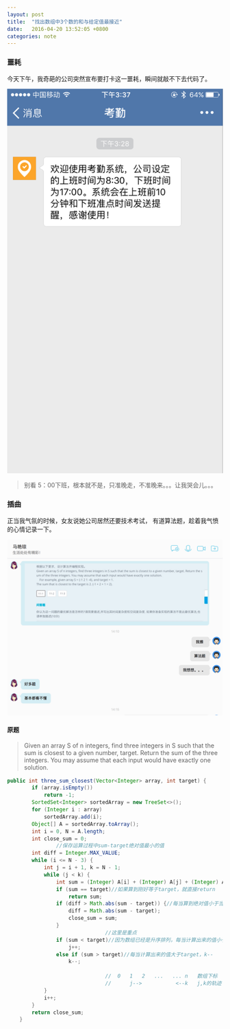 ```yaml
---
layout: post
title:  "找出数组中3个数的和与给定值最接近"
date:   2016-04-20 13:52:05 +0800
categories: note
---
```

### 噩耗

今天下午，我奇葩的公司突然宣布要打卡这一噩耗，瞬间就敲不下去代码了。

![Image](/image/img20160420002.png)

> 别看 5：00下班，根本就不是，只准晚走，不准晚来。。。让我哭会儿。。。

### 插曲

正当我气氛的时候，女友说她公司居然还要技术考试，
有道算法题，趁着我气愤的心情记录一下。

![Image](/image/img20160420001.png)

#### 原题

> Given an array S of n integers, find three integers in S such that the sum is closest to a given number, target. Return the sum of the three integers. You may assume that each input would have exactly one solution.

```java
public int three_sum_closest(Vector<Integer> array, int target) {
		if (array.isEmpty())
			return -1;
		SortedSet<Integer> sortedArray = new TreeSet<>();
		for (Integer i : array)
			sortedArray.add(i);
		Object[] A = sortedArray.toArray();
		int i = 0, N = A.length;
		int close_sum = 0;
                //保存运算过程中sum-target绝对值最小的值
		int diff = Integer.MAX_VALUE;
		while (i <= N - 3) {
			int j = i + 1, k = N - 1;
			while (j < k) {
				int sum = (Integer) A[i] + (Integer) A[j] + (Integer) A[k];
				if (sum == target)//如果算到刚好等于target，就直接return
					return sum;
				if (diff > Math.abs(sum - target)) {//每当算到绝对值小于当前diff时，就跟新diff
					diff = Math.abs(sum - target);
					close_sum = sum;
				}
                                //这里是重点
				if (sum < target)//因为数组已经是升序排列，每当计算出来的值小于target，j++
					j++;
				else if (sum > target)//每当计算出来的值大于target，k--
					k--;

                                //  0   1   2   ...   ... n   数组下标
                                //      j-->           <--k   j,k的轨迹
			}
			i++;
		}
		return close_sum;
	}
```
